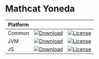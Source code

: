 # Mathcat Yoneda
|Platform|||
|---|---|---|
|Common|[![Download](https://api.bintray.com/packages/evoleq/maven/mathcat-yoneda/images/download.svg?version=1.2.0) ](https://bintray.com/evoleq/maven/mathcat-yoneda/1.2.0/link)| [![License](https://img.shields.io/badge/License-Apache%202.0-blue.svg)](https://opensource.org/licenses/Apache-2.0)|
|JVM|[ ![Download](https://api.bintray.com/packages/evoleq/maven/mathcat-yoneda-jvm/images/download.svg?version=1.2.0) ](https://bintray.com/evoleq/maven/mathcat-yoneda-jvm/1.2.0/link)|  [![License](https://img.shields.io/badge/License-Apache%202.0-blue.svg)](https://opensource.org/licenses/Apache-2.0) |
|JS|[ ![Download](https://api.bintray.com/packages/evoleq/maven/mathcat-yoneda-js/images/download.svg?version=1.2.0)  ](https://bintray.com/evoleq/maven/mathcat-yoneda-js/1.2.0/link)|  [![License](https://img.shields.io/badge/License-Apache%202.0-blue.svg)](https://opensource.org/licenses/Apache-2.0) |